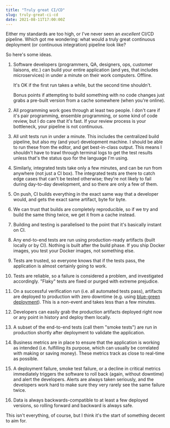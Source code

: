 ```yaml
---
title: "Truly great CI/CD"
slug: truly-great-ci-cd
date: 2021-08-11T17:00:00Z
---
```


Either my standards are too high, or I've never seen an _excellent_ CI/CD pipeline. Which got me wondering: what would a truly great continuous deployment (or continuous integration) pipeline look like?

So here's some ideas.

1.  Software developers (programmers, QA, designers, ops, customer liaisons, etc.) can build your entire application (and yes, that includes microservices) in under a minute on their work computers. Offline.

    It's OK if the first run takes a while, but the second time shouldn't.

    Bonus points if attempting to build something with no code changes just grabs a pre-built version from a cache somewhere (when you're online).

2.  All programming work goes through at least two people. I don't care if it's pair programming, ensemble programming, or some kind of code review, but I do care that it's fast. If your review process is your bottleneck, your pipeline is not continuous.

3.  All unit tests run in under a minute. This includes the centralized build pipeline, but also my (and your) development machine. I should be able to run these from the editor, and get best-in-class output. This means I shouldn't have to trawl through terminal logs to get the test results unless that's the status quo for the language I'm using.

4.  Similarly, integrated tests take only a few minutes, and can be run from anywhere (not just a CI box). The integrated tests are there to catch edge cases that can't be tested otherwise; they're not likely to fail during day-to-day development, and so there are only a few of them.

5.  On push, CI builds everything in the exact same way that a developer would, and gets the exact same artifact, byte for byte.

6.  We can trust that builds are completely reproducible, so if we try and build the same thing twice, we get it from a cache instead.

7.  Building and testing is parallelised to the point that it's basically instant on CI.

8.  Any end-to-end tests are run using production-ready artifacts (built locally or by CI). Nothing is built after the build phase. If you ship Docker images, you test your Docker images, not something else.

9.  Tests are trusted, so everyone knows that if the tests pass, the application is almost certainly going to work.

10. Tests are reliable, so a failure is considered a problem, and investigated accordingly. "Flaky" tests are fixed or purged with extreme prejudice.

11. On a successful verification run (i.e. all automated tests pass), artifacts are deployed to production with zero downtime (e.g. using [blue-green deployment][]). This is a non-event and takes less than a few minutes.

12. Developers can easily grab the production artifacts deployed right now or any point in history and deploy them locally.

13. A subset of the end-to-end tests (call them "smoke tests") are run in production shortly after deployment to validate the application.

14. Business metrics are in place to ensure that the application is working as intended (i.e. fulfilling its purpose, which can usually be correlated with making or saving money). These metrics track as close to real-time as possible.

15. A deployment failure, smoke test failure, or a decline in critical metrics immediately triggers the software to roll back (again, without downtime) and alert the developers. Alerts are always taken seriously, and the developers work hard to make sure they very rarely see the same failure twice.

16. Data is always backwards-compatible to at least a few deployed versions, so rolling forward and backward is always safe.

This isn't everything, of course, but I think it's the start of something decent to aim for.

[blue-green deployment]: https://martinfowler.com/bliki/BlueGreenDeployment.html
